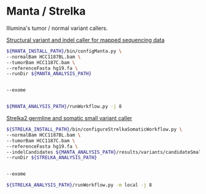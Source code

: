 
#	Manta / Strelka


Illumina's tumor / normal variant callers.

[Structural variant and indel caller for mapped sequencing data](https://github.com/Illumina/manta)

```BASH
${MANTA_INSTALL_PATH}/bin/configManta.py \
--normalBam HCC1187BL.bam \
--tumorBam HCC1187C.bam \
--referenceFasta hg19.fa \
--runDir ${MANTA_ANALYSIS_PATH}


--exome


${MANTA_ANALYSIS_PATH}/runWorkflow.py -j 8
```

[Strelka2 germline and somatic small variant caller](https://github.com/Illumina/strelka)

```BASH
${STRELKA_INSTALL_PATH}/bin/configureStrelkaSomaticWorkflow.py \
--normalBam HCC1187BL.bam \
--tumorBam HCC1187C.bam \
--referenceFasta hg19.fa \
--indelCandidates ${MANTA_ANALYSIS_PATH}/results/variants/candidateSmallIndels.vcf.gz \
--runDir ${STRELKA_ANALYSIS_PATH}


--exome

${STRELKA_ANALYSIS_PATH}/runWorkflow.py -m local -j 8
```


